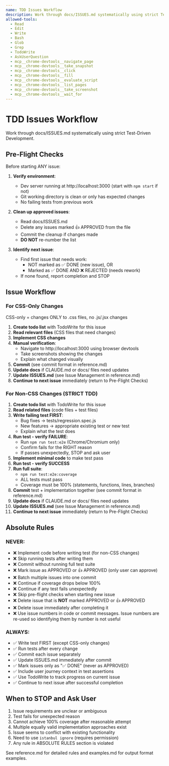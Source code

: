 ```yaml
---
name: TDD Issues Workflow
description: Work through docs/ISSUES.md systematically using strict Test-Driven Development. Use this skill when the user asks to work on issues, fix issues, or implement features from the issues list.
allowed-tools:
  - Read
  - Edit
  - Write
  - Bash
  - Glob
  - Grep
  - TodoWrite
  - AskUserQuestion
  - mcp__chrome-devtools__navigate_page
  - mcp__chrome-devtools__take_snapshot
  - mcp__chrome-devtools__click
  - mcp__chrome-devtools__fill
  - mcp__chrome-devtools__evaluate_script
  - mcp__chrome-devtools__list_pages
  - mcp__chrome-devtools__take_screenshot
  - mcp__chrome-devtools__wait_for
---
```


# TDD Issues Workflow

Work through docs/ISSUES.md systematically using strict Test-Driven Development.

## Pre-Flight Checks

Before starting ANY issue:

1. **Verify environment**:
   - Dev server running at http://localhost:3000 (start with `npm start` if not)
   - Git working directory is clean or only has expected changes
   - No failing tests from previous work

2. **Clean up approved issues**:
   - Read docs/ISSUES.md
   - Delete any issues marked 👍 APPROVED from the file
   - Commit the cleanup if changes made
   - **DO NOT** re-number the list

3. **Identify next issue**:
   - Find first issue that needs work:
     - NOT marked as ✅ DONE (new issue), OR
     - Marked as ✅ DONE AND ❌ REJECTED (needs rework)
   - If none found, report completion and STOP

## Issue Workflow

### For CSS-Only Changes

CSS-only = changes ONLY to .css files, no .js/.jsx changes

1. **Create todo list** with TodoWrite for this issue
2. **Read relevant files** (CSS files that need changes)
3. **Implement CSS changes**
4. **Manual verification**:
   - Navigate to http://localhost:3000 using browser devtools
   - Take screenshots showing the changes
   - Explain what changed visually
5. **Commit** (see commit format in reference.md)
6. **Update docs** if CLAUDE.md or docs/ files need updates
7. **Update ISSUES.md** (see Issue Management in reference.md)
8. **Continue to next issue** immediately (return to Pre-Flight Checks)

### For Non-CSS Changes (STRICT TDD)

1. **Create todo list** with TodoWrite for this issue
2. **Read related files** (code files + test files)
3. **Write failing test FIRST**:
   - Bug fixes → tests/regression.spec.js
   - New features → appropriate existing test or new test
   - Explain what the test does
4. **Run test - verify FAILURE**:
   - Run `npm run test:e2e` (Chrome/Chromium only)
   - Confirm fails for the RIGHT reason
   - If passes unexpectedly, STOP and ask user
5. **Implement minimal code** to make test pass
6. **Run test - verify SUCCESS**
7. **Run full suite**:
   - `npm run test:e2e:coverage`
   - ALL tests must pass
   - Coverage must be 100% (statements, functions, lines, branches)
8. **Commit** test + implementation together (see commit format in reference.md)
9. **Update docs** if CLAUDE.md or docs/ files need updates
10. **Update ISSUES.md** (see Issue Management in reference.md)
11. **Continue to next issue** immediately (return to Pre-Flight Checks)

## Absolute Rules

### NEVER:
- ❌ Implement code before writing test (for non-CSS changes)
- ❌ Skip running tests after writing them
- ❌ Commit without running full test suite
- ❌ Mark issue as APPROVED or 👍 APPROVED (only user can approve)
- ❌ Batch multiple issues into one commit
- ❌ Continue if coverage drops below 100%
- ❌ Continue if any test fails unexpectedly
- ❌ Skip pre-flight checks when starting new issue
- ❌ Delete issue that is **NOT** marked APPROVED or 👍 APPROVED
- ❌ Delete issue immediately after completing it
- ❌ Use issue numbers in code or commit messages. Issue numbers are re-used so
  identifying them by number is not useful

### ALWAYS:
- ✅ Write test FIRST (except CSS-only changes)
- ✅ Run tests after every change
- ✅ Commit each issue separately
- ✅ Update ISSUES.md immediately after commit
- ✅ Mark issues only as "✅ DONE" (never as APPROVED)
- ✅ Include user journey context in test assertions
- ✅ Use TodoWrite to track progress on current issue
- ✅ Continue to next issue after successful completion

## When to STOP and Ask User

1. Issue requirements are unclear or ambiguous
2. Test fails for unexpected reason
3. Cannot achieve 100% coverage after reasonable attempt
4. Multiple equally valid implementation approaches exist
5. Issue seems to conflict with existing functionality
6. Need to use `istanbul ignore` (requires permission)
7. Any rule in ABSOLUTE RULES section is violated

See reference.md for detailed rules and examples.md for output format examples.
